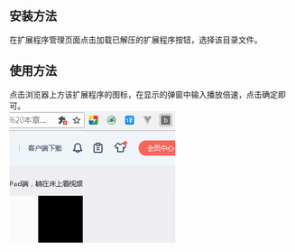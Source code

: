 ## 安装方法
在扩展程序管理页面点击加载已解压的扩展程序按钮，选择该目录文件。

## 使用方法
点击浏览器上方该扩展程序的图标，在显示的弹窗中输入播放倍速，点击确定即可。<br />
![use.gif](./use.gif)
